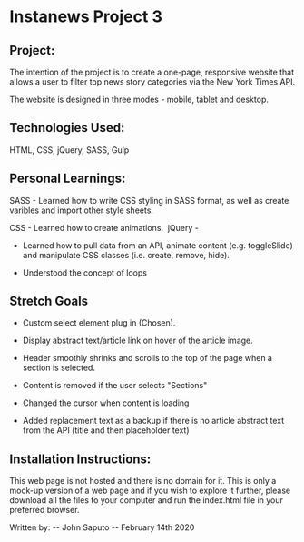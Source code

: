 # Instanews Project 3

## Project:

The intention of the project is to create a one-page, responsive website that allows a user to filter top news story categories via the New York Times API.

The website is designed in three modes - mobile, tablet and desktop.

## Technologies Used:

HTML, CSS, jQuery, SASS, Gulp

## Personal Learnings:

SASS - Learned how to write CSS styling in SASS format, as well as create varibles and import other style sheets.

CSS - Learned how to create animations.
​
jQuery -

- Learned how to pull data from an API, animate content (e.g. toggleSlide) and manipulate CSS classes (i.e. create, remove, hide).

- Understood the concept of loops

## Stretch Goals

- Custom select element plug in (Chosen).

- Display abstract text/article link on hover of the article image.

- Header smoothly shrinks and scrolls to the top of the page when a section is selected.

- Content is removed if the user selects "Sections"

- Changed the cursor when content is loading

- Added replacement text as a backup if there is no article abstract text from the API (title and then placeholder text)

## Installation Instructions:

This web page is not hosted and there is no domain for it. This is only a mock-up version of a web page and if you wish to explore it further, please download all the files to your computer and run the index.html file in your preferred browser.

Written by: --
John Saputo --
February 14th 2020
